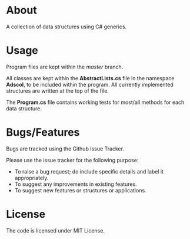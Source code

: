 # About
A collection of data structures using C# generics.

# Usage
Program files are kept within the _master_ branch.

All classes are kept within the __AbstractLists.cs__ file in the namespace __Adscol__, to be included within the program. All currently implemented structures are written at the top of the file.

The __Program.cs__ file contains working tests for most/all methods for each data structure.

# Bugs/Features
Bugs are tracked using the Github Issue Tracker.

Please use the issue tracker for the following purpose:
  * To raise a bug request; do include specific details and label it appropriately.
  * To suggest any improvements in existing features.
  * To suggest new features or structures or applications.

# License
The code is licensed under MIT License.
